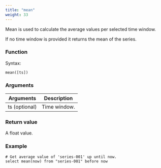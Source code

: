 ```yaml
---
title: "mean"
weight: 33
---
```


Mean is used to calculate the average values per selected time window.

If no time window is provided it returns the mean of the series.

### Function

Syntax:

    mean([ts])

### Arguments

 Arguments   | Description
 ----------- | -----------
ts (optional) | Time window.

### Return value

A float value.

### Example

    # Get average value of 'series-001' up until now.
    select mean(now) from "series-001" before now
